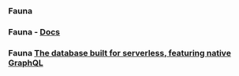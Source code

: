 ### Fauna

### Fauna - [Docs](https://docs.fauna.com/fauna/current/tutorials/authentication/user)

### Fauna [The database built for serverless, featuring native GraphQL](https://fauna.com/)